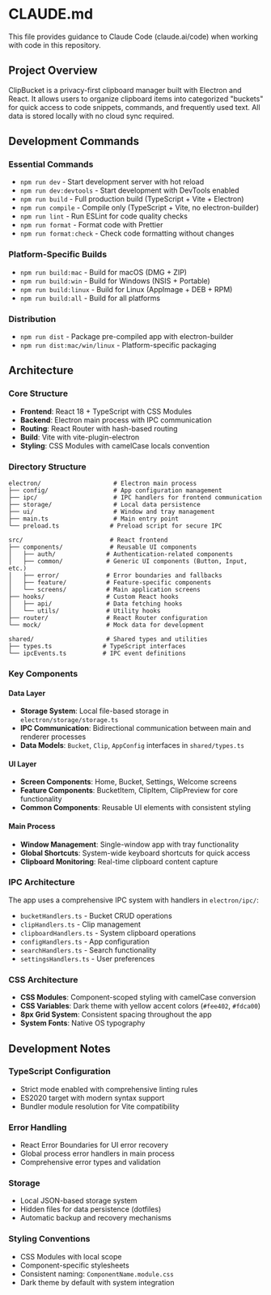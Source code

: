 # CLAUDE.md

This file provides guidance to Claude Code (claude.ai/code) when working with code in this repository.

## Project Overview

ClipBucket is a privacy-first clipboard manager built with Electron and React. It allows users to organize clipboard items into categorized "buckets" for quick access to code snippets, commands, and frequently used text. All data is stored locally with no cloud sync required.

## Development Commands

### Essential Commands
- `npm run dev` - Start development server with hot reload
- `npm run dev:devtools` - Start development with DevTools enabled
- `npm run build` - Full production build (TypeScript + Vite + Electron)
- `npm run compile` - Compile only (TypeScript + Vite, no electron-builder)
- `npm run lint` - Run ESLint for code quality checks
- `npm run format` - Format code with Prettier
- `npm run format:check` - Check code formatting without changes

### Platform-Specific Builds
- `npm run build:mac` - Build for macOS (DMG + ZIP)
- `npm run build:win` - Build for Windows (NSIS + Portable)
- `npm run build:linux` - Build for Linux (AppImage + DEB + RPM)
- `npm run build:all` - Build for all platforms

### Distribution
- `npm run dist` - Package pre-compiled app with electron-builder
- `npm run dist:mac/win/linux` - Platform-specific packaging

## Architecture

### Core Structure
- **Frontend**: React 18 + TypeScript with CSS Modules
- **Backend**: Electron main process with IPC communication
- **Routing**: React Router with hash-based routing
- **Build**: Vite with vite-plugin-electron
- **Styling**: CSS Modules with camelCase locals convention

### Directory Structure
```
electron/                    # Electron main process
├── config/                  # App configuration management
├── ipc/                     # IPC handlers for frontend communication
├── storage/                 # Local data persistence
├── ui/                      # Window and tray management
├── main.ts                  # Main entry point
└── preload.ts              # Preload script for secure IPC

src/                        # React frontend
├── components/             # Reusable UI components
│   ├── auth/              # Authentication-related components
│   ├── common/            # Generic UI components (Button, Input, etc.)
│   ├── error/             # Error boundaries and fallbacks
│   ├── feature/           # Feature-specific components
│   └── screens/           # Main application screens
├── hooks/                 # Custom React hooks
│   ├── api/               # Data fetching hooks
│   └── utils/             # Utility hooks
├── router/                # React Router configuration
└── mock/                  # Mock data for development

shared/                    # Shared types and utilities
├── types.ts              # TypeScript interfaces
└── ipcEvents.ts          # IPC event definitions
```

### Key Components

#### Data Layer
- **Storage System**: Local file-based storage in `electron/storage/storage.ts`
- **IPC Communication**: Bidirectional communication between main and renderer processes
- **Data Models**: `Bucket`, `Clip`, `AppConfig` interfaces in `shared/types.ts`

#### UI Layer
- **Screen Components**: Home, Bucket, Settings, Welcome screens
- **Feature Components**: BucketItem, ClipItem, ClipPreview for core functionality
- **Common Components**: Reusable UI elements with consistent styling

#### Main Process
- **Window Management**: Single-window app with tray functionality
- **Global Shortcuts**: System-wide keyboard shortcuts for quick access
- **Clipboard Monitoring**: Real-time clipboard content capture

### IPC Architecture
The app uses a comprehensive IPC system with handlers in `electron/ipc/`:
- `bucketHandlers.ts` - Bucket CRUD operations
- `clipHandlers.ts` - Clip management
- `clipboardHandlers.ts` - System clipboard operations
- `configHandlers.ts` - App configuration
- `searchHandlers.ts` - Search functionality
- `settingsHandlers.ts` - User preferences

### CSS Architecture
- **CSS Modules**: Component-scoped styling with camelCase conversion
- **CSS Variables**: Dark theme with yellow accent colors (`#fee402`, `#fdca00`)
- **8px Grid System**: Consistent spacing throughout the app
- **System Fonts**: Native OS typography

## Development Notes

### TypeScript Configuration
- Strict mode enabled with comprehensive linting rules
- ES2020 target with modern syntax support
- Bundler module resolution for Vite compatibility

### Error Handling
- React Error Boundaries for UI error recovery
- Global process error handlers in main process
- Comprehensive error types and validation

### Storage
- Local JSON-based storage system
- Hidden files for data persistence (dotfiles)
- Automatic backup and recovery mechanisms

### Styling Conventions
- CSS Modules with local scope
- Component-specific stylesheets
- Consistent naming: `ComponentName.module.css`
- Dark theme by default with system integration